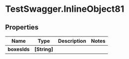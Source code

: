 # TestSwagger.InlineObject81

## Properties

Name | Type | Description | Notes
------------ | ------------- | ------------- | -------------
**boxesIds** | **[String]** |  | 



